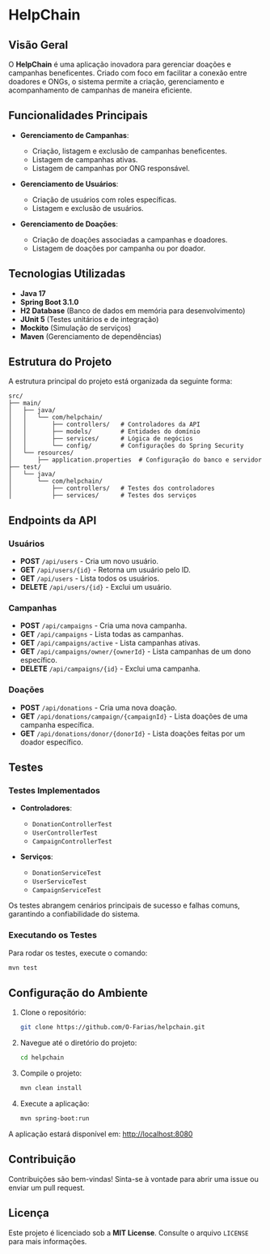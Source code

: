 # HelpChain

## Visão Geral

O **HelpChain** é uma aplicação inovadora para gerenciar doações e campanhas beneficentes. Criado com foco em facilitar a conexão entre doadores e ONGs, o sistema permite a criação, gerenciamento e acompanhamento de campanhas de maneira eficiente.

## Funcionalidades Principais

- **Gerenciamento de Campanhas**: 
  - Criação, listagem e exclusão de campanhas beneficentes.
  - Listagem de campanhas ativas.
  - Listagem de campanhas por ONG responsável.

- **Gerenciamento de Usuários**: 
  - Criação de usuários com roles específicas.
  - Listagem e exclusão de usuários.

- **Gerenciamento de Doações**: 
  - Criação de doações associadas a campanhas e doadores.
  - Listagem de doações por campanha ou por doador.

## Tecnologias Utilizadas

- **Java 17**
- **Spring Boot 3.1.0**
- **H2 Database** (Banco de dados em memória para desenvolvimento)
- **JUnit 5** (Testes unitários e de integração)
- **Mockito** (Simulação de serviços)
- **Maven** (Gerenciamento de dependências)

## Estrutura do Projeto

A estrutura principal do projeto está organizada da seguinte forma:

```
src/
├── main/
│   ├── java/
│   │   └── com/helpchain/
│   │       ├── controllers/   # Controladores da API
│   │       ├── models/        # Entidades do domínio
│   │       ├── services/      # Lógica de negócios
│   │       └── config/        # Configurações do Spring Security
│   └── resources/
│       ├── application.properties  # Configuração do banco e servidor
├── test/
│   └── java/
│       └── com/helpchain/
│           ├── controllers/   # Testes dos controladores
│           ├── services/      # Testes dos serviços
```

## Endpoints da API

### Usuários
- **POST** `/api/users` - Cria um novo usuário.
- **GET** `/api/users/{id}` - Retorna um usuário pelo ID.
- **GET** `/api/users` - Lista todos os usuários.
- **DELETE** `/api/users/{id}` - Exclui um usuário.

### Campanhas
- **POST** `/api/campaigns` - Cria uma nova campanha.
- **GET** `/api/campaigns` - Lista todas as campanhas.
- **GET** `/api/campaigns/active` - Lista campanhas ativas.
- **GET** `/api/campaigns/owner/{ownerId}` - Lista campanhas de um dono específico.
- **DELETE** `/api/campaigns/{id}` - Exclui uma campanha.

### Doações
- **POST** `/api/donations` - Cria uma nova doação.
- **GET** `/api/donations/campaign/{campaignId}` - Lista doações de uma campanha específica.
- **GET** `/api/donations/donor/{donorId}` - Lista doações feitas por um doador específico.

## Testes

### Testes Implementados

- **Controladores**:
  - `DonationControllerTest`
  - `UserControllerTest`
  - `CampaignControllerTest`

- **Serviços**:
  - `DonationServiceTest`
  - `UserServiceTest`
  - `CampaignServiceTest`

Os testes abrangem cenários principais de sucesso e falhas comuns, garantindo a confiabilidade do sistema.

### Executando os Testes

Para rodar os testes, execute o comando:

```bash
mvn test
```

## Configuração do Ambiente

1. Clone o repositório:
   ```bash
   git clone https://github.com/O-Farias/helpchain.git
   ```
2. Navegue até o diretório do projeto:
   ```bash
   cd helpchain
   ```
3. Compile o projeto:
   ```bash
   mvn clean install
   ```
4. Execute a aplicação:
   ```bash
   mvn spring-boot:run
   ```

A aplicação estará disponível em: [http://localhost:8080](http://localhost:8080)

## Contribuição

Contribuições são bem-vindas! Sinta-se à vontade para abrir uma issue ou enviar um pull request.

## Licença

Este projeto é licenciado sob a **MIT License**. Consulte o arquivo `LICENSE` para mais informações.


